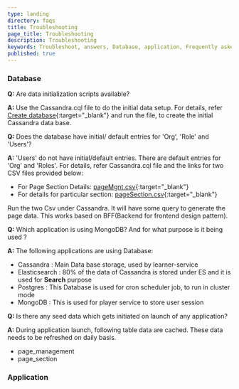 ```yaml
---
type: landing
directory: faqs
title: Troubleshooting
page_title: Troubleshooting
description: Troubleshooting
keywords: Troubleshoot, answers, Database, application, Frequently asked questions, 'FAQ, questions'
published: true
---
```

### Database

**Q:** Are data initialization scripts available?

**A:** Use the Cassandra.cql file to do the initial data setup. 
For details, refer [Create database](https://github.com/project-sunbird/sunbird-lms-mw/tree/master/actors/src/main/resources){:target="_blank"} and run the file, to create the initial Cassandra data base.

**Q:** Does the database have initial/ default entries for 'Org', 'Role' and 'Users'?

**A:**  'Users' do not have initial/default entries. There are default entries for 'Org' and 'Roles'. 
For details, refer Cassandra.cql file and the links for two CSV files provided below:

- For Page Section Details: [pageMgnt.csv](https://github.com/project-sunbird/sunbird-lms-mw/blob/master/actors/src/main/resources/pageMgmt.csv){:target="_blank"}
- For details for particular section: [pageSection.csv](https://github.com/project-sunbird/sunbird-lms-mw/blob/master/actors/src/main/resources/pageSection.csv){:target="_blank"}
     
Run the two Csv under Cassandra. It will have some query to generate the page data. This works based on BFF(Backend for frontend design pattern).

**Q:**  Which application is using MongoDB? And for what purpose is it being used ?

**A:** The following applications are using Database: 

 - Cassandra : Main Data base storage, used by learner-service
 - Elasticsearch :  80% of the data of Cassandra is stored under ES and it is used for **Search** purpose
 - Postgres : This Database is used for cron scheduler job, to run in cluster mode
 - MongoDB : This is used for player service to store user session
 
**Q:** Is there any seed data which gets initiated on launch of any application?

**A:** During application launch, following table data are cached. These data needs to be refreshed on daily basis. 

- page_management 
- page_section

### Application 
